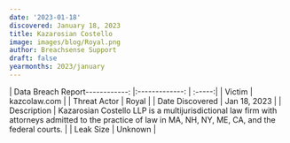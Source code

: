 ```yaml
---
date: '2023-01-18'
discovered: January 18, 2023
title: Kazarosian Costello
image: images/blog/Royal.png
author: Breachsense Support
draft: false
yearmonths: 2023/january
---
```


| Data Breach Report------------:     |:-------------:    | :-----:|
| Victim      | kazcolaw.com      | 
| Threat Actor      | Royal      | 
| Date Discovered      | Jan 18, 2023      | 
| Description      | Kazarosian Costello LLP is a multijurisdictional law firm with attorneys admitted to the practice of law in MA, NH, NY, ME, CA, and the federal courts.      | 
| Leak Size      | Unknown      | 

